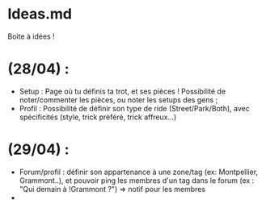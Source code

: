 # Ideas.md

Boite à idées !

# (28/04) : 
*   Setup : Page où tu définis ta trot, et ses pièces ! Possibilité de noter/commenter les pièces, ou noter les setups des gens ;
*   Profil : Possibilité de définir son type de ride (Street/Park/Both), avec spécificités (style, trick préféré, trick affreux...)

# (29/04) :
*   Forum/profil :  définir son appartenance à une zone/tag (ex: Montpellier, Grammont..), et pouvoir ping les membres d'un
                    tag dans le forum (ex : "Qui demain à !Grammont ?") => notif pour les membres
*   